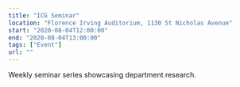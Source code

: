 ```yaml
---
title: "ICG Seminar"
location: "Florence Irving Auditorium, 1130 St Nicholas Avenue"
start: "2020-08-04T12:00:00"
end: "2020-08-04T13:00:00"
tags: ["Event"]
url: ""
---
```


Weekly seminar series showcasing department research.

<!-- endexcerpt -->
